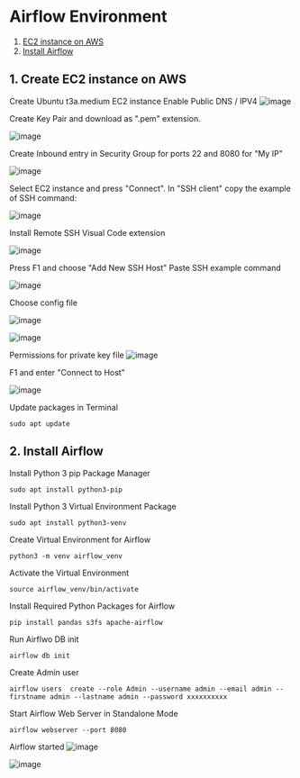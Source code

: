 

# Airflow Environment
1. [EC2 instance on AWS](#ec2instance)
2. [Install Airflow](#install_airflow)

## 1. Create EC2 instance on AWS <a name="ec2instance"></a>

Create Ubuntu t3a.medium EC2 instance
Enable Public DNS / IPV4
![image](https://github.com/user-attachments/assets/906365ed-f9d0-4334-a278-b4c6fe8027a8)

Create Key Pair and download as ".pem" extension.

![image](https://github.com/user-attachments/assets/8d05eabe-0122-440d-8443-5da5d25484b6)

Create Inbound entry in Security Group for ports 22 and 8080 for "My IP"

![image](https://github.com/user-attachments/assets/62499d2f-9337-4226-bae2-661826556388)


Select EC2 instance and press "Connect". 
In "SSH client" copy the example of SSH command:

![image](https://github.com/user-attachments/assets/8714e5f5-57b5-48bd-9efd-2b741105e630)

Install Remote SSH Visual Code extension 

![image](https://github.com/user-attachments/assets/e526713d-4aed-4ca4-adfd-b680c25788d5)

Press F1 and choose "Add New SSH Host"
Paste SSH example command

![image](https://github.com/user-attachments/assets/10dba711-688b-46b6-8bd6-39a905fa0f6d)

Choose config file

![image](https://github.com/user-attachments/assets/b07b75b8-7ece-409a-831a-78689fecfc87)

![image](https://github.com/user-attachments/assets/e75596fc-50a2-4eac-8def-4a7c47c666d3)

Permissions for private key file
![image](https://github.com/user-attachments/assets/0db15f44-cda4-4d54-8f7d-438cad55ab6b)



F1 and enter "Connect to Host"

![image](https://github.com/user-attachments/assets/0dc43ba0-a4ac-4026-95df-e1fa6bfb381c)

Update packages in Terminal
```
sudo apt update
```

## 2. Install Airflow <a name="install_airflow"></a>

Install Python 3 pip Package Manager
```
sudo apt install python3-pip
```

Install Python 3 Virtual Environment Package
```
sudo apt install python3-venv
```

Create Virtual Environment for Airflow
```
python3 -m venv airflow_venv
```

Activate the Virtual Environment
```
source airflow_venv/bin/activate
```

Install Required Python Packages for Airflow
```
pip install pandas s3fs apache-airflow
```

Run Airflwo DB init

```
airflow db init 
```


Create Admin user
```
airflow users  create --role Admin --username admin --email admin --firstname admin --lastname admin --password xxxxxxxxxx

```

Start Airflow Web Server in Standalone Mode
```
airflow webserver --port 8080

```

Airflow started
![image](https://github.com/user-attachments/assets/a1f5b4df-2c4d-40ea-8a14-0952ad997413)


![image](https://github.com/user-attachments/assets/236be9f0-6a91-4763-9576-4869d2020cb2)


